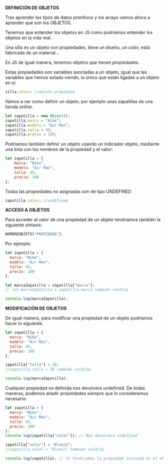 **DEFINICIÓN DE OBJETOS**

Tras aprender los tipos de datos primitivos y los arrays vamos ahora a aprender que son los OBJETOS.

Tenemos que entender los objetos en JS como podríamos entender los objetos en la vida real. 

Una silla es un objeto con propiedades, tiene un diseño, un color, está fabricada de un material…

En JS de igual manera, tenemos objetos que tienen propiedades.

Estas propiedades son variables asociadas a un objeto, igual que las variables que hemos estado viendo, lo único que están ligadas a un objeto en si:

```js
silla.color; //objeto.propiedad
```

Vamos a ver como definir un objeto, por ejemplo unas zapatillas de una tienda online.

```js
let zapatilla = new Object();
zapatilla.marca = "Nike";
zapatilla.modelo = "Air Max";
zapatilla.talla = 45;
zapatilla.precio = 100;
```

Podríamos también definir un objeto usando un indicador objeto, mediante una lista con los nombres de la propiedad y el valor:

```js
let zapatilla = {
	marca: "Nike",
	modelo: "Air Max",
	talla: 45,
	precio: 100
};
```

Todas las propiedades no asignadas son de tipo UNDEFINED

```js
zapatilla.color; //undefined
```

**ACCESO A OBJETOS**

Para acceder al valor de una propiedad de un objeto tendríamos también la siguiente sintaxis:

```js
NOMBREOBJETO["PROPIEDAD"]; 
```

Por ejemplo:

```js
let zapatilla = {
  marca: "Nike",
  modelo: "Air Max",
  talla: 45,
  precio: 100
};

let marcaZapatilla = zapatilla["marca"];
// let marcaZapatilla = zapatilla.marca también valdría

console.log(marcaZapatilla);
```

**MODIFICACIÓN DE OBJETOS**

De igual manera, para modificar una propiedad de un objeto podríamos hacer lo siguiente. 

```js
let zapatilla = {
  marca: "Nike",
  modelo: "Air Max",
  talla: 45,
  precio: 100
};

zapatilla["talla"] = 38;
//zapatilla.talla = 38 también valdría

console.log(marcaZapatilla);
```

Cualquier propiedad no definida nos devolverá undefined. De todas maneras, podemos añadir propiedades siempre que lo consideremos necesario:

```js
let zapatilla = {
  marca: "Nike",
  modelo: "Air Max",
  talla: 45,
  precio: 100
};
console.log(zapatilla["color"]); // Nos devolverá undefined

zapatilla["color"] = "Blanco";
//zapatilla.color = "Blanco" también valdría

console.log(zapatilla); // Ya tendríamos la propiedad incluida en el objeto
```
